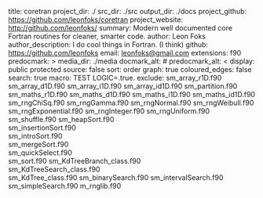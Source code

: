 title: coretran
project_dir: ./
src_dir: ./src
output_dir: ./docs
project_github: https://github.com/leonfoks/coretran
project_website: http://github.com/leonfoks/
summary: Modern well documented core Fortran routines for cleaner, smarter code.
author: Leon Foks
author_description: I do cool things in Fortran. (I think)
github: https://github.com/leonfoks
email: leonfoks@gmail.com
extensions: f90
predocmark: >
media_dir: ./media
docmark_alt: #
predocmark_alt: <
display: public
         protected
source: false
sort: order
graph: true
coloured_edges: false
search: true
macro: TEST
       LOGIC=.true.
exclude: sm_array_r1D.f90
	 sm_array_d1D.f90
	 sm_array_i1D.f90
	 sm_array_id1D.f90
	 sm_partition.f90
	 sm_maths_r1D.f90
	 sm_maths_d1D.f90
	 sm_maths_i1D.f90
	 sm_maths_id1D.f90
	 sm_rngChiSq.f90
         sm_rngGamma.f90 
         sm_rngNormal.f90
         sm_rngWeibull.f90
	 sm_rngExponential.f90
	 sm_rngInteger.f90
         sm_rngUniform.f90
	 sm_shuffle.f90
	 sm_heapSort.f90       
	 sm_insertionSort.f90  
	 sm_introSort.f90      
	 sm_mergeSort.f90      
	 sm_quickSelect.f90    
	 sm_sort.f90
	 sm_KdTreeBranch_class.f90  
	 sm_KdTreeSearch_class.f90  
	 sm_KdTree_class.f90
         sm_binarySearch.f90
         sm_intervalSearch.f90
         sm_simpleSearch.f90
         m_rnglib.f90

